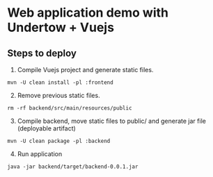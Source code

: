# Web application demo with Undertow + Vuejs

## Steps to deploy

1. Compile Vuejs project and generate static files.

`mvn -U clean install -pl :frontend`

2. Remove previous static files.

`rm -rf backend/src/main/resources/public`

3. Compile backend, move static files to public/ and generate jar file (deployable artifact)

`mvn -U clean package -pl :backend`

4. Run application

`java -jar backend/target/backend-0.0.1.jar`